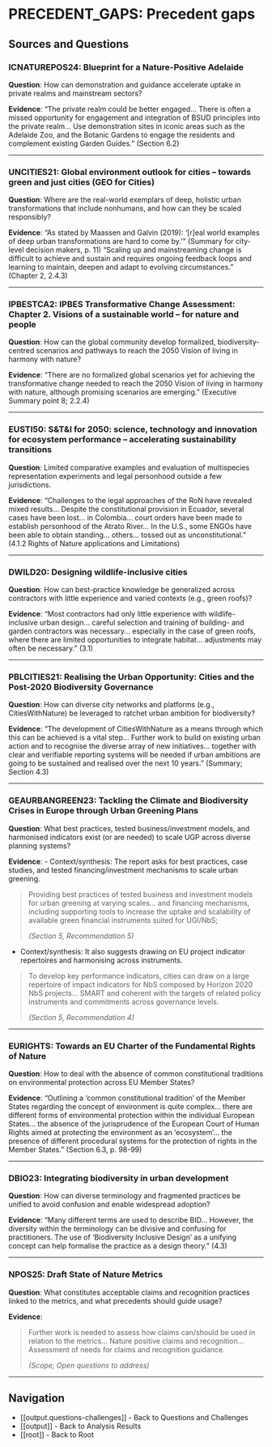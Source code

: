 # PRECEDENT_GAPS: Precedent gaps

## Sources and Questions

### ICNATUREPOS24: Blueprint for a Nature-Positive Adelaide

**Question**: How can demonstration and guidance accelerate uptake in private realms and mainstream sectors?

**Evidence**: “The private realm could be better engaged... There is often a missed opportunity for engagement and integration of BSUD principles into the private realm... Use demonstration sites in iconic areas such as the Adelaide Zoo, and the Botanic Gardens to engage the residents and complement existing Garden Guides.” (Section 6.2)

---

### UNCITIES21: Global environment outlook for cities – towards green and just cities (GEO for Cities)

**Question**: Where are the real-world exemplars of deep, holistic urban transformations that include nonhumans, and how can they be scaled responsibly?

**Evidence**: “As stated by Maassen and Galvin (2019): ‘[r]eal world examples of deep urban transformations are hard to come by.’” (Summary for city-level decision makers, p. 11)
“Scaling up and mainstreaming change is difficult to achieve and sustain and requires ongoing feedback loops and learning to maintain, deepen and adapt to evolving circumstances.” (Chapter 2, 2.4.3)

---

### IPBESTCA2: IPBES Transformative Change Assessment: Chapter 2. Visions of a sustainable world – for nature and people

**Question**: How can the global community develop formalized, biodiversity-centred scenarios and pathways to reach the 2050 Vision of living in harmony with nature?

**Evidence**: “There are no formalized global scenarios yet for achieving the transformative change needed to reach the 2050 Vision of living in harmony with nature, although promising scenarios are emerging.” (Executive Summary point 8; 2.2.4)

---

### EUSTI50: S&T&I for 2050: science, technology and innovation for ecosystem performance – accelerating sustainability transitions

**Question**: Limited comparative examples and evaluation of multispecies representation experiments and legal personhood outside a few jurisdictions.

**Evidence**: “Challenges to the legal approaches of the RoN have revealed mixed results... Despite the constitutional provision in Ecuador, several cases have been lost... in Colombia... court orders have been made to establish personhood of the Atrato River... In the U.S., some ENGOs have been able to obtain standing... others... tossed out as unconstitutional.” (4.1.2 Rights of Nature applications and Limitations)

---

### DWILD20: Designing wildlife-inclusive cities

**Question**: How can best-practice knowledge be generalized across contractors with little experience and varied contexts (e.g., green roofs)?

**Evidence**: “Most contractors had only little experience with wildlife-inclusive urban design… careful selection and training of building- and garden contractors was necessary… especially in the case of green roofs, where there are limited opportunities to integrate habitat… adjustments may often be necessary.” (3.1)

---

### PBLCITIES21: Realising the Urban Opportunity: Cities and the Post-2020 Biodiversity Governance

**Question**: How can diverse city networks and platforms (e.g., CitiesWithNature) be leveraged to ratchet urban ambition for biodiversity?

**Evidence**: “The development of CitiesWithNature as a means through which this can be achieved is a vital step… Further work to build on existing urban action and to recognise the diverse array of new initiatives… together with clear and verifiable reporting systems will be needed if urban ambitions are going to be sustained and realised over the next 10 years.” (Summary; Section 4.3)

---

### GEAURBANGREEN23: Tackling the Climate and Biodiversity Crises in Europe through Urban Greening Plans

**Question**: What best practices, tested business/investment models, and harmonised indicators exist (or are needed) to scale UGP across diverse planning systems?

**Evidence**: - Context/synthesis: The report asks for best practices, case studies, and tested financing/investment mechanisms to scale urban greening. 

> Providing best practices of tested business and investment models for urban greening at varying scales... and financing mechanisms, including supporting tools to increase the uptake and scalability of available green financial instruments suited for UGI/NbS;
>
> *(Section 5, Recommendation 5)*


- Context/synthesis: It also suggests drawing on EU project indicator repertoires and harmonising across instruments. 

> To develop key performance indicators, cities can draw on a large repertoire of impact indicators for NbS composed by Horizon 2020 NbS projects... SMART and coherent with the targets of related policy instruments and commitments across governance levels.
>
> *(Section 5, Recommendation 4)*



---

### EURIGHTS: Towards an EU Charter of the Fundamental Rights of Nature

**Question**: How to deal with the absence of common constitutional traditions on environmental protection across EU Member States?

**Evidence**: “Outlining a ‘common constitutional tradition’ of the Member States regarding the concept of environment is quite complex... there are different forms of environmental protection within the individual European States... the absence of the jurisprudence of the European Court of Human Rights aimed at protecting the environment as an ‘ecosystem’... the presence of different procedural systems for the protection of rights in the Member States.” (Section 6.3, p. 98-99)

---

### DBIO23: Integrating biodiversity in urban development

**Question**: How can diverse terminology and fragmented practices be unified to avoid confusion and enable widespread adoption?

**Evidence**: “Many different terms are used to describe BID... However, the diversity within the terminology can be divisive and confusing for practitioners. The use of ‘Biodiversity Inclusive Design’ as a unifying concept can help formalise the practice as a design theory.” (4.3)

---

### NPOS25: Draft State of Nature Metrics

**Question**: What constitutes acceptable claims and recognition practices linked to the metrics, and what precedents should guide usage?

**Evidence**:  

> Further work is needed to assess how claims can/should be used in relation to the metrics... Nature positive claims and recognition... Assessment of needs for claims and recognition guidance.
>
> *(Scope; Open questions to address)*



---

## Navigation

- [[output.questions-challenges]] - Back to Questions and Challenges
- [[output]] - Back to Analysis Results
- [[root]] - Back to Root
